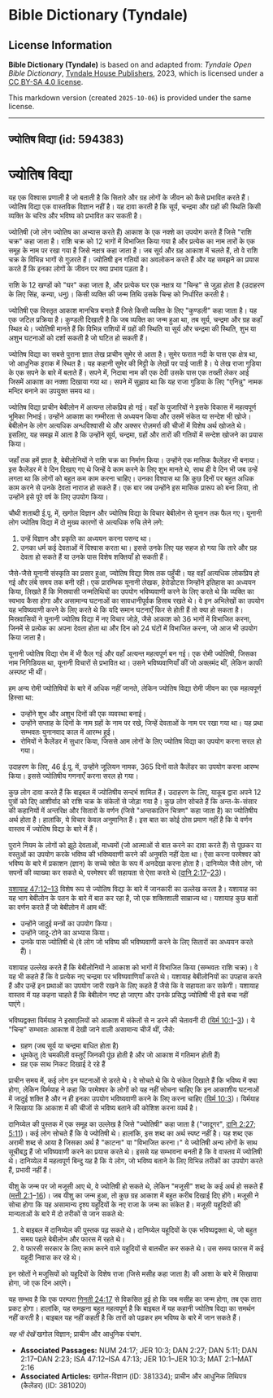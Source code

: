 # Bible Dictionary (Tyndale)

## License Information

**Bible Dictionary (Tyndale)** is based on and adapted from: _Tyndale Open Bible Dictionary_, [Tyndale House Publishers](https://tyndaleopenresources.com/), 2023, which is licensed under a [CC BY-SA 4.0 license](https://creativecommons.org/licenses/by-sa/4.0/legalcode.en).

This markdown version (created `2025-10-06`) is provided under the same license.



--------------------------------

## ज्योतिष विद्या (id: 594383)

ज्योतिष विद्या
==============

यह एक विश्वास प्रणाली है जो बताती है कि सितारे और ग्रह लोगों के जीवन को कैसे प्रभावित करते हैं। ज्योतिष विद्या एक वास्तविक विज्ञान नहीं है। यह दावा करती है कि सूर्य, चन्द्रमा और ग्रहों की स्थिति किसी व्यक्ति के चरित्र और भविष्य को प्रभावित कर सकती है।

ज्योतिषी (जो लोग ज्योतिष का अभ्यास करते हैं) आकाश के एक नक्शे का उपयोग करते हैं जिसे "राशि चक्र" कहा जाता है। राशि चक्र को 12 भागों में विभाजित किया गया है और प्रत्येक का नाम तारों के एक समूह के नाम पर रखा गया है जिसे नक्षत्र कहा जाता है। जब सूर्य और ग्रह आकाश में चलते हैं, तो वे राशि चक्र के विभिन्न भागों से गुज़रते हैं। ज्योतिषी इन गतियों का अवलोकन करते हैं और यह समझने का प्रयास करते हैं कि इनका लोगों के जीवन पर क्या प्रभाव पड़ता है।

राशि के 12 खण्डों को "घर" कहा जाता है, और प्रत्येक घर एक नक्षत्र या "चिन्ह" से जुड़ा होता है (उदाहरण के लिए सिंह, कन्या, धनु)। किसी व्यक्ति की जन्म तिथि उसके चिन्ह को निर्धारित करती है।

ज्योतिषी एक विस्तृत आकाश मानचित्र बनाते हैं जिसे किसी व्यक्ति के लिए "कुण्डली" कहा जाता है। यह एक जटिल प्रक्रिया है। कुण्डली दिखाती है कि जब व्यक्ति का जन्म हुआ था, तब सूर्य, चन्द्रमा और ग्रह कहाँ स्थित थे। ज्योतिषी मानते हैं कि विभिन्न राशियों में ग्रहों की स्थिति या सूर्य और चन्द्रमा की स्थिति, शुभ या अशुभ घटनाओं को दर्शा सकती है जो घटित हो सकती हैं।

ज्योतिष विद्या का सबसे पुराना ज्ञात लेख प्राचीन सुमेर से आता है। सुमेर फरात नदी के पास एक क्षेत्र था, जो आधुनिक इराक में स्थित है। यह कहानी सुमेर की मिट्टी के लेखों पर पाई जाती है। ये लेख राजा गुडिया के एक सपने के बारे में बताते हैं। सपने में, निदाबा नाम की एक देवी उसके पास एक तख्ती लेकर आई जिसमें आकाश का नक्शा दिखाया गया था। सपने में सुझाव था कि यह राजा गुडिया के लिए "एनिन्नु" नामक मन्दिर बनाने का उपयुक्त समय था।

ज्योतिष विद्या प्राचीन बेबीलोन में अत्यन्त लोकप्रिय हो गई। वहाँ के पुजारियों ने इसके विकास में महत्वपूर्ण भूमिका निभाई। उन्होंने आकाश का गम्भीरता से अध्ययन किया और उसमें संकेत या सन्देश भी खोजे। बेबीलोन के लोग अत्यधिक अन्धविश्वासी थे और अक्सर रोज़मर्रा की चीजों में विशेष अर्थ खोजते थे। इसलिए, यह समझ में आता है कि उन्होंने सूर्य, चन्द्रमा, ग्रहों और तारों की गतियों में सन्देश खोजने का प्रयास किया।

जहाँ तक हमें ज्ञात है, बेबीलोनियों ने राशि चक्र का निर्माण किया। उन्होंने एक मासिक कैलेंडर भी बनाया। इस कैलेंडर में वे दिन दिखाए गए थे जिन्हें वे काम करने के लिए शुभ मानते थे, साथ ही वे दिन भी जब उन्हें लगता था कि लोगों को बहुत कम काम करना चाहिए। उनका विश्वास था कि कुछ दिनों पर बहुत अधिक काम करने से उनके देवता नाराज हो सकते हैं। एक बार जब उन्होंने इस मासिक प्रारूप को बना लिया, तो उन्होंने इसे पूरे वर्ष के लिए उपयोग किया।

चौथी शताब्दी ई.पू. में, खगोल विज्ञान और ज्योतिष विद्या के विचार बेबीलोन से यूनान तक फैल गए। यूनानी लोग ज्योतिष विद्या में दो मुख्य कारणों से अत्यधिक रुचि लेने लगे:

1. उन्हें विज्ञान और प्रकृति का अध्ययन करना पसन्द था।
2. उनका धर्म कई देवताओं में विश्वास करता था। इससे उनके लिए यह सहज हो गया कि तारे और ग्रह देवता हो सकते हैं या उनके पास विशेष शक्तियाँ हो सकती हैं।

जैसे\-जैसे यूनानी संस्कृति का प्रसार हुआ, ज्योतिष विद्या मिस्र तक पहुँची। यह वहाँ अत्यधिक लोकप्रिय हो गई और लंबे समय तक बनी रही। एक प्रारम्भिक यूनानी लेखक, हेरोडोटस जिन्होंने इतिहास का अध्ययन किया, लिखते हैं कि मिस्रवासी जन्मतिथियों का उपयोग भविष्यवाणी करने के लिए करते थे कि व्यक्ति का स्वभाव कैसा होगा और असामान्य घटनाओं का सावधानीपूर्वक हिसाब रखते थे। वे इन अभिलेखों का उपयोग यह भविष्यवाणी करने के लिए करते थे कि यदि समान घटनाएँ फिर से होती हैं तो क्या हो सकता है। मिस्रवासियों ने यूनानी ज्योतिष विद्या में नए विचार जोड़े, जैसे आकाश को 36 भागों में विभाजित करना, जिनमें से प्रत्येक का अपना देवता होता था और दिन को 24 घंटों में विभाजित करना, जो आज भी उपयोग किया जाता है।

यूनानी ज्योतिष विद्या रोम में भी फैल गई और वहाँ अत्यन्त महत्वपूर्ण बन गई। एक रोमी ज्योतिषी, जिसका नाम निगिडियस था, यूनानी विचारों से प्रभावित था। उसने भविष्यवाणियाँ कीं जो अक्लमंद थीं, लेकिन काफी अस्पष्ट भी थीं।

हम अन्य रोमी ज्योतिषियों के बारे में अधिक नहीं जानते, लेकिन ज्योतिष विद्या रोमी जीवन का एक महत्वपूर्ण हिस्सा था:

* उन्होंने शुभ और अशुभ दिनों की एक व्यवस्था बनाई।
* उन्होंने सप्ताह के दिनों के नाम ग्रहों के नाम पर रखे, जिन्हें देवताओं के नाम पर रखा गया था। यह प्रथा सम्भवतः युनानवाद काल में आरम्भ हुई।
* रोमियों ने कैलेंडर में सुधार किया, जिससे आम लोगों के लिए ज्योतिष विद्या का उपयोग करना सरल हो गया।

उदाहरण के लिए, 46 ई.पू. में, उन्होंने जूलियन नामक, 365 दिनों वाले कैलेंडर का उपयोग करना आरम्भ किया। इससे ज्योतिषीय गणनाएँ करना सरल हो गया।

कुछ लोग दावा करते हैं कि बाइबल में ज्योतिषीय सन्दर्भ शामिल हैं। उदाहरण के लिए, याकूब द्वारा अपने 12 पुत्रों को दिए आशीर्वाद को राशि चक्र के संकेतों से जोड़ा गया है। कुछ लोग सोचते हैं कि अन्त\-के\-संसार की कहानियों में अन्तरिक्ष और सितारों के वर्णन (जिसे "अन्तकालिन चित्रण" कहा जाता है) का ज्योतिषीय अर्थ होता है। हालांकि, ये विचार केवल अनुमानित हैं। इस बात का कोई ठोस प्रमाण नहीं है कि ये वर्णन वास्तव में ज्योतिष विद्या के बारे में हैं।

पुराने नियम के लोगों को झूठे देवताओं, माध्यमों (जो आत्माओं से बात करने का दावा करते हैं) से पूछकर या वस्तुओं का उपयोग करके भविष्य की भविष्यवाणी करने की अनुमति नहीं देता था। ऐसा करना परमेश्वर को भविष्य के बारे में प्रकाशन (ज्ञान) के सच्चे स्रोत के रूप में अनदेखा करना होता है। दानिय्येल जैसे लोग, जो सपनों की व्याख्या कर सकते थे, परमेश्वर की सहायता से ऐसा करते थे ([दानि 2:17](https://ref.ly/Dan2:17-Dan2:23)–[23](https://ref.ly/Dan2:17-Dan2:23))।

[यशायाह 47:12–13](https://ref.ly/Isa47:12-Isa47:13) विशेष रूप से ज्योतिष विद्या के बारे में जानकारी का उल्लेख करता है। यशायाह का यह भाग बेबीलोन के पतन के बारे में बात कर रहा है, जो एक शक्तिशाली साम्राज्य था। यशायाह कुछ बातों का वर्णन करते हैं जो बेबीलोन में आम थीं:

* उन्होंने जादुई मन्त्रों का उपयोग किया।
* उन्होंने जादू\-टोने का अभ्यास किया।
* उनके पास ज्योतिषी थे (वे लोग जो भविष्य की भविष्यवाणी करने के लिए सितारों का अध्ययन करते हैं)।

यशायाह उल्लेख करते हैं कि बेबीलोनियों ने आकाश को भागों में विभाजित किया (सम्भवतः राशि चक्र)। वे यह भी कहते हैं कि वे प्रत्येक नए चन्द्रमा पर भविष्यवाणियाँ करते थे। यशायाह बेबीलोनियों का उपहास करते हैं और उन्हें इन प्रथाओं का उपयोग जारी रखने के लिए कहते हैं जैसे कि वे सहायता कर सकेगी। यशायाह वास्तव में यह कहना चाहते हैं कि बेबीलोन नष्ट हो जाएगा और उनके प्रसिद्ध ज्योतिषी भी इसे बचा नहीं पाएंगे।

भविष्यद्वक्ता यिर्मयाह ने इस्राएलियों को आकाश में संकेतों से न डरने की चेतावनी दी ([यिर्म 10:1](https://ref.ly/Jer10:1-Jer10:3)–[3](https://ref.ly/Jer10:1-Jer10:3))। ये "चिन्ह" सम्भवतः आकाश में देखी जाने वाली असामान्य चीजें थीं, जैसे:

* ग्रहण (जब सूर्य या चन्द्रमा बाधित होता है)
* धूमकेतु (वे चमकीली वस्तुएँ जिनकी पूंछ होती है और जो आकाश में गतिमान होती हैं)
* ग्रह एक साथ निकट दिखाई दे रहे हैं

प्राचीन समय में, कई लोग इन घटनाओं से डरते थे। वे सोचते थे कि ये संकेत दिखाते हैं कि भविष्य में क्या होगा, लेकिन यिर्मयाह ने कहा कि परमेश्वर के लोगों को यह नहीं सोचना चाहिए कि इन आकाशीय घटनाओं में जादुई शक्ति है और न ही इनका उपयोग भविष्यवाणी करने के लिए करना चाहिए ([यिर्म 10:3](https://ref.ly/Jer10:3))। यिर्मयाह ने सिखाया कि आकाश में की चीजों से भविष्य बताने की कोशिश करना व्यर्थ है।

दानिय्येल की पुस्तक में एक समूह का उल्लेख है जिसे "ज्योतिषी" कहा जाता है ("जादूगर", [दानि 2:27](https://ref.ly/Dan2:27); [5:11](https://ref.ly/Dan5:11))। कई लोग सोचते हैं कि ये ज्योतिषी थे। हालांकि, इस शब्द का अर्थ स्पष्ट नहीं है। यह शब्द एक अरामी शब्द से आया है जिसका अर्थ है "काटना" या "विभाजित करना।" ये ज्योतिषी अन्य लोगों के साथ सूचीबद्ध हैं जो भविष्यवाणी करने का प्रयास करते थे। इससे यह सम्भावना बनती है कि वे वास्तव में ज्योतिषी थे। दानिय्येल में महत्वपूर्ण बिन्दु यह है कि ये लोग, जो भविष्य बताने के लिए विभिन्न तरीकों का उपयोग करते हैं, प्रभावी नहीं हैं।

यीशु के जन्म पर जो मजूसी आए थे, वे ज्योतिषी हो सकते थे, लेकिन "मजूसी" शब्द के कई अर्थ हो सकते हैं ([मत्ती 2:1](https://ref.ly/Matt2:1-Matt2:16)–[16](https://ref.ly/Matt2:1-Matt2:16))। जब यीशु का जन्म हुआ, तो कुछ ग्रह आकाश में बहुत करीब दिखाई दिए होंगे। मजूसी ने सोचा होगा कि यह असामान्य दृश्य यहूदियों के नए राजा के जन्म का संकेत है। मजूसी यहूदियों की मान्यताओं के बारे में दो तरीकों से जान सकते थे:

1. वे बाइबल में दानिय्येल की पुस्तक पढ़ सकते थे। दानिय्येल यहूदियों के एक भविष्यद्वक्ता थे, जो बहुत समय पहले बेबीलोन और फारस में रहते थे।
2. वे फारसी सरकार के लिए काम करने वाले यहूदियों से बातचीत कर सकते थे। उस समय फारस में कई यहूदी निवास कर रहे थे।

इन स्रोतों ने मजूसियों को यहूदियों के विशेष राजा (जिसे मसीह कहा जाता है) की आशा के बारे में सिखाया होगा, जो एक दिन आएंगे।

यह सम्भव है कि एक परम्परा [गिनती 24:17](https://ref.ly/Num24:17) से विकसित हुई हो कि जब मसीह का जन्म होगा, तब एक तारा प्रकट होगा। हालांकि, यह समझना बहुत महत्वपूर्ण है कि बाइबल में यह कहानी ज्योतिष विद्या का समर्थन नहीं करती है। बाइबल यह नहीं कहती है कि तारों को पढ़कर हम भविष्य के बारे में जान सकते हैं।

*यह भी देखें*  खगोल विज्ञान; प्राचीन और आधुनिक पंचांग.

* **Associated Passages:** NUM 24:17; JER 10:3; DAN 2:27; DAN 5:11; DAN 2:17–DAN 2:23; ISA 47:12–ISA 47:13; JER 10:1–JER 10:3; MAT 2:1–MAT 2:16
* **Associated Articles:** खगोल-विज्ञान (ID: 381334); प्राचीन और आधुनिक तिथिपत्र (कैलेंडर) (ID: 381020)

